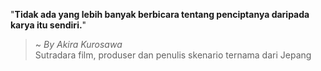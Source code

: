 "**Tidak ada yang lebih banyak berbicara tentang penciptanya daripada karya itu sendiri.**"

> ~ _By Akira Kurosawa_  
Sutradara film, produser dan penulis skenario ternama dari Jepang
